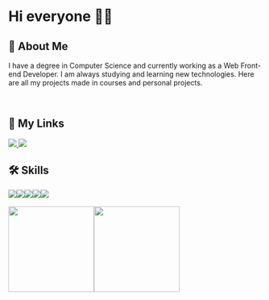 # Hi everyone 🖖🏻

## 🚀 About Me

I have a degree in Computer Science and currently working as a Web Front-end Developer. I am always studying and learning new technologies. Here are all my projects made in courses and personal projects.

<br>

## 🔗 My Links

<a href="https://www.linkedin.com/in/rafaelzorzenon/" target="_new">
<img src="https://img.shields.io/badge/Linkedin-linkedin?color=000&labelColor=0A66C2&style=for-the-badge&logo=linkedin" />
</a>
<a href="https://rafaelsimionato.dev/" target="_new">
<img src="https://img.shields.io/badge/Portfolio-portfolio?color=000&labelColor=159DD6&style=for-the-badge&logo=coffeescript" />
</a>

<br>

## 🛠 Skills

<div style="display: flex">
<img src="https://img.shields.io/badge/html5-html5?color=000&labelColor=E96228&style=for-the-badge&logo=html5&logoColor=FFF" />
<img src="https://img.shields.io/badge/css3-css3?color=000&labelColor=196FB4&style=for-the-badge&logo=css3&logoColor=FFF" />
<img src="https://img.shields.io/badge/javascript-javascript?color=000&labelColor=E7A42B&style=for-the-badge&logo=javascript&logoColor=FFF" />
<img src="https://img.shields.io/badge/react-react?color=000&labelColor=17B6E7&style=for-the-badge&logo=react&logoColor=FFF" />
<img src="https://img.shields.io/badge/nextjs-nextjs?color=000&labelColor=2C2C2C&style=for-the-badge&logo=nextdotjs&logoColor=FFF" />
</div>
  
<br>

<div style="display: flex">
<img height="170em" src="https://github-readme-stats.vercel.app/api?username=rafaasimi&show_icons=true&theme=github_dark" />
<img height="170em" src="https://github-readme-stats.vercel.app/api/top-langs/?username=rafaasimi&layout=compact&theme=github_dark&hide=php" />
<div>
